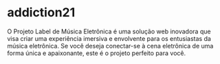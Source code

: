 # addiction21
O Projeto Label de Música Eletrônica é uma solução web inovadora que visa criar uma experiência imersiva e envolvente para os entusiastas da música eletrônica. Se você deseja conectar-se à cena eletrônica de uma forma única e apaixonante, este é o projeto perfeito para você.
